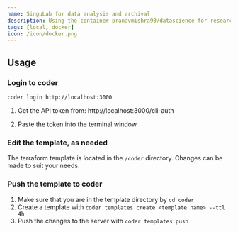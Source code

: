 ```yaml
---
name: SinguLab for data analysis and archival
description: Using the container pranavmishra90/datascience for research data analysis and archival
tags: [local, docker]
icon: /icon/docker.png
---
```


## Usage
### Login to coder

```
coder login http://localhost:3000
```

1. Get the API token from: http://localhost:3000/cli-auth

2. Paste the token into the terminal window

### Edit the template, as needed

The terraform template is located in the `/coder` directory. Changes can be made to suit your needs.

### Push the template to coder

1. Make sure that you are in the template directory by `cd coder`
2. Create a template with `coder templates create <template name> --ttl 4h`
3. Push the changes to the server with `coder templates push`
